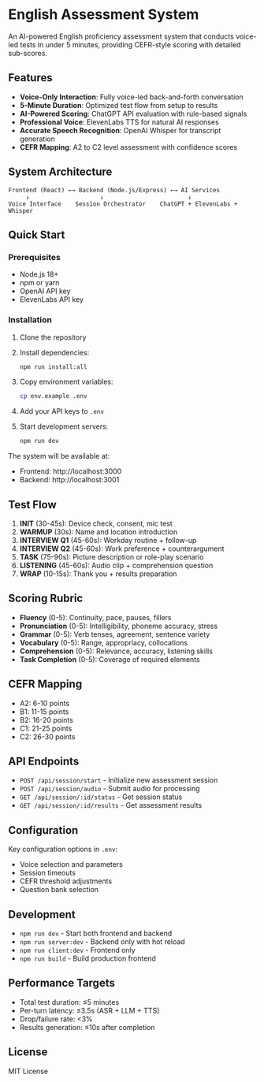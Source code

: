 # English Assessment System

An AI-powered English proficiency assessment system that conducts voice-led tests in under 5 minutes, providing CEFR-style scoring with detailed sub-scores.

## Features

- **Voice-Only Interaction**: Fully voice-led back-and-forth conversation
- **5-Minute Duration**: Optimized test flow from setup to results
- **AI-Powered Scoring**: ChatGPT API evaluation with rule-based signals
- **Professional Voice**: ElevenLabs TTS for natural AI responses
- **Accurate Speech Recognition**: OpenAI Whisper for transcript generation
- **CEFR Mapping**: A2 to C2 level assessment with confidence scores

## System Architecture

```
Frontend (React) ←→ Backend (Node.js/Express) ←→ AI Services
     ↓                    ↓                        ↓
Voice Interface    Session Orchestrator    ChatGPT + ElevenLabs + Whisper
```

## Quick Start

### Prerequisites

- Node.js 18+ 
- npm or yarn
- OpenAI API key
- ElevenLabs API key

### Installation

1. Clone the repository
2. Install dependencies:
   ```bash
   npm run install:all
   ```

3. Copy environment variables:
   ```bash
   cp env.example .env
   ```

4. Add your API keys to `.env`

5. Start development servers:
   ```bash
   npm run dev
   ```

The system will be available at:
- Frontend: http://localhost:3000
- Backend: http://localhost:3001

## Test Flow

1. **INIT** (30-45s): Device check, consent, mic test
2. **WARMUP** (30s): Name and location introduction
3. **INTERVIEW Q1** (45-60s): Workday routine + follow-up
4. **INTERVIEW Q2** (45-60s): Work preference + counterargument
5. **TASK** (75-90s): Picture description or role-play scenario
6. **LISTENING** (45-60s): Audio clip + comprehension question
7. **WRAP** (10-15s): Thank you + results preparation

## Scoring Rubric

- **Fluency** (0-5): Continuity, pace, pauses, fillers
- **Pronunciation** (0-5): Intelligibility, phoneme accuracy, stress
- **Grammar** (0-5): Verb tenses, agreement, sentence variety
- **Vocabulary** (0-5): Range, appropriacy, collocations
- **Comprehension** (0-5): Relevance, accuracy, listening skills
- **Task Completion** (0-5): Coverage of required elements

## CEFR Mapping

- A2: 6-10 points
- B1: 11-15 points  
- B2: 16-20 points
- C1: 21-25 points
- C2: 26-30 points

## API Endpoints

- `POST /api/session/start` - Initialize new assessment session
- `POST /api/session/audio` - Submit audio for processing
- `GET /api/session/:id/status` - Get session status
- `GET /api/session/:id/results` - Get assessment results

## Configuration

Key configuration options in `.env`:
- Voice selection and parameters
- Session timeouts
- CEFR threshold adjustments
- Question bank selection

## Development

- `npm run dev` - Start both frontend and backend
- `npm run server:dev` - Backend only with hot reload
- `npm run client:dev` - Frontend only
- `npm run build` - Build production frontend

## Performance Targets

- Total test duration: ≤5 minutes
- Per-turn latency: ≤3.5s (ASR + LLM + TTS)
- Drop/failure rate: <3%
- Results generation: ≤10s after completion

## License

MIT License
